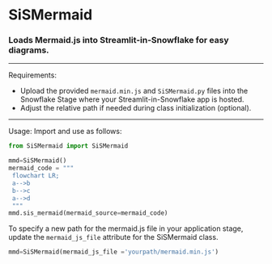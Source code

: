 # SiSMermaid

### Loads Mermaid.js into Streamlit-in-Snowflake for easy diagrams.
---
Requirements:
- Upload the provided `mermaid.min.js` and `SiSMermaid.py` files into the Snowflake Stage where your Streamlit-in-Snowflake app is hosted.
- Adjust the relative path if needed during class initialization (optional).

---
Usage:
Import and use as follows:
```python
from SiSMermaid import SiSMermaid

mmd=SiSMermaid()
mermaid_code = """
 flowchart LR;
 a-->b
 b-->c
 a-->d
 """
mmd.sis_mermaid(mermaid_source=mermaid_code)
```

To specify a new path for the mermaid.js file in your application stage, update
the `mermaid_js_file` attribute for the SiSMermaid class.

```python
mmd=SiSMermaid(mermaid_js_file ='yourpath/mermaid.min.js')
